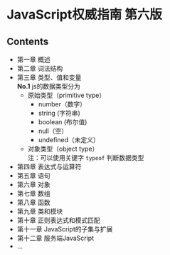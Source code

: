 # JavaScript权威指南 第六版 

## Contents   
 - 第一章 概述  
 - 第二章 词法结构  
 - 第三章 类型、值和变量  
   <b>No.1</b> js的数据类型分为  
   - 原始类型（primitive type）
     - number（数字）
     - string (字符串)
     - boolean (布尔值)
     - null（空）
     - undefined（未定义）
   - 对象类型（object type）  
   注：可以使用关键字 <code>typeof</code> 判断数据类型
 - 第四章 表达式与运算符  
 - 第五章 语句  
 - 第六章 对象   
 - 第七章 数组  
 - 第八章 函数  
 - 第九章 类和模块  
 - 第十章 正则表达式和模式匹配  
 - 第十一章 JavaScript的子集与扩展  
 - 第十二章 服务端JavaScript  
 - ...
